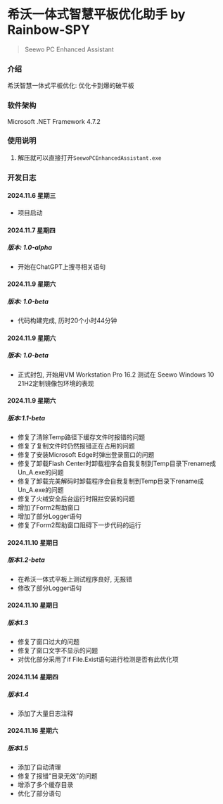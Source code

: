 # 希沃一体式智慧平板优化助手 by Rainbow-SPY 
> Seewo PC Enhanced Assistant

### 介绍
希沃智慧一体式平板优化: 优化卡到爆的破平板

### 软件架构
Microsoft .NET Framework 4.7.2

### 使用说明

1.  解压就可以直接打开`SeewoPCEnhancedAssistant.exe`

### 开发日志

#### 2024.11.6 星期三  
- 项目启动 

#### 2024.11.7 星期四
##### 版本: 1.0-alpha
- 开始在ChatGPT上搜寻相关语句

#### 2024.11.9 星期六
##### 版本: 1.0-beta 
- 代码构建完成, 历时20个小时44分钟

#### 2024.11.9 星期六
##### 版本: 1.0-beta 
- 正式封包, 开始用VM Workstation Pro 16.2 测试在 Seewo Windows 10 21H2定制镜像包环境的表现

#### 2024.11.9 星期六
##### 版本:1.1-beta 
- 修复了清除Temp路径下缓存文件时报错的问题
- 修复了复制文件时仍然报错正在占用的问题
- 修复了安装Microsoft Edge时弹出登录窗口的问题
- 修复了卸载Flash Center时卸载程序会自我复制到Temp目录下rename成Un_A.exe的问题
- 修复了卸载完美解码时卸载程序会自我复制到Temp目录下rename成Un_A.exe的问题
- 修复了火绒安全后台运行时阻拦安装的问题
- 增加了Form2帮助窗口
- 增加了部分Logger语句
- 修复了Form2帮助窗口阻碍下一步代码的运行

#### 2024.11.10 星期日
##### 版本1.2-beta
- 在希沃一体式平板上测试程序良好, 无报错
- 修改了部分Logger语句

#### 2024.11.10 星期日
##### 版本1.3 
- 修复了窗口过大的问题
- 修复了窗口文字不显示的问题
- 对优化部分采用了if File.Exist语句进行检测是否有此优化项

#### 2024.11.14 星期四
##### 版本1.4

- 添加了大量日志注释

#### 2024.11.16 星期六
##### 版本1.5 
- 添加了自动清理
- 修复了报错"目录无效"的问题
- 增添了多个缓存目录
- 优化了部分语句